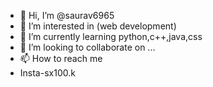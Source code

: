 - 👋 Hi, I’m @saurav6965
- 👀 I’m interested in (web development) 
- 🌱 I’m currently learning python,c++,java,css
- 💞️ I’m looking to collaborate on ...
- 📫 How to reach me 
- Insta-sx100.k
